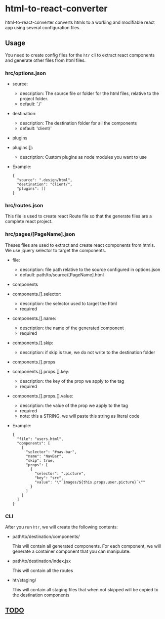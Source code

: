 # html-to-react-converter

html-to-react-converter converts htmls to a working and modifiable react app
using several configuration files.

## Usage

You need to create config files for the `htr` cli to extract react components
and generate other files from html files.

### hrc/options.json

- source:
  - description: The source file or folder for the html files, relative to the project folder.
  - default: './'
- destination:
  - description: The destination folder for all the components
  - default: 'client/'
- plugins
- plugins.[]:
  - description: Custom plugins as node modules you want to use

- Example:
  ```
  {
    "source": ".design/html",
    "destination": "client/",
    "plugins": []
  }
  ```

### hrc/routes.json

This file is used to create react Route file so that the generate files are
a complete react project.

### hrc/pages/[PageName].json

Theses files are used to extract and create react components from htmls.
We use jquery selector to target the components.

- file:
  - description: file path relative to the source configured in options.json
  - default: path/to/source/[PageName].html
- components
- components.[].selector:
  - description: the selector used to target the html
  - required
- components.[].name:
  - description: the name of the generated component
  - required
- components.[].skip:
  - description: if skip is true, we do not write to the destination folder
- components.[].props
- components.[].props.[].key:
  - description: the key of the prop we apply to the tag
  - required
- components.[].props.[].value:
  - description: the value of the prop we apply to the tag
  - required
  - note: this a STRING, we will paste this string as literal code

- Example:
  ```
  {
    "file": "users.html",
    "components": [
      {
        "selector": "#nav-bar",
        "name": "NavBar",
        "skip": true,
        "props": [
          {
            "selector": ".picture",
            "key": "src",
            "value": "\"`images/${this.props.user.picture}`\""
          }
        ]
      }
    ]
  }
  ```

### CLI
After you run `htr`, we will create the following contents:
- path/to/destination/components/

  This will contain all generated components. For each component, we will
  generate a container component that you can manipulate.

- path/to/destination/index.jsx

  This will contain all the routes

- htr/staging/

  This will contain all staging files that when not skipped will be
  copied to the destination components

## [TODO](README.TODO.md)
